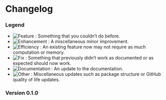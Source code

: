 # Changelog

### Legend

- ![Feature](https://img.shields.io/badge/-Feature-blueviolet?style=flat-square) : Something that you couldn’t do before.
- ![Enhancement](https://img.shields.io/badge/-Enhancement-purple?style=flat-square) : A miscellaneous minor improvement.
- ![Efficiency](https://img.shields.io/badge/-Efficiency-indigo?style=flat-square) : An existing feature now may not require as much computation or memory.
- ![Fix](https://img.shields.io/badge/-Fix-red?style=flat-square) : Something that previously didn’t work as documented or as expected should now work.
- ![Documentation](https://img.shields.io/badge/-Documentation-blue?style=flat-square) : An update to the documentation.
- ![Other](https://img.shields.io/badge/-Other-lightgrey?style=flat-square) : Miscellaneous updates such as package structure or GitHub quality of life updates.

### Version 0.1.0
